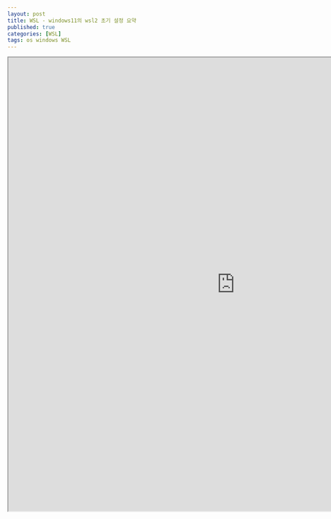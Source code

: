 ```yaml
---
layout: post
title: WSL - windows11의 wsl2 초기 설정 요약
published: true
categories: [WSL]
tags: os windows WSL
---
```

<iframe width="1024" height="1024" src="https://docs.google.com/document/d/e/2PACX-1vQZturw3tapuBv9ODdUkT5d1_JXlVcLWnTGlHu3z3eGIyvCxCasI_3f9d-Nh_4_t1Q5E26WfMSKqDvZ/pub?embedded=true"></iframe>    
    
